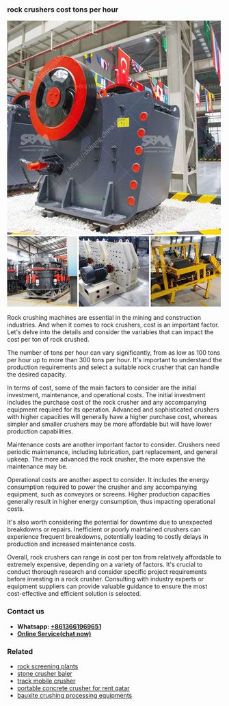 <h3>rock crushers cost tons per hour</h3><img src='1708663569.jpg' alt=''><p>Rock crushing machines are essential in the mining and construction industries. And when it comes to rock crushers, cost is an important factor. Let's delve into the details and consider the variables that can impact the cost per ton of rock crushed.</p><p>The number of tons per hour can vary significantly, from as low as 100 tons per hour up to more than 300 tons per hour. It's important to understand the production requirements and select a suitable rock crusher that can handle the desired capacity.</p><p>In terms of cost, some of the main factors to consider are the initial investment, maintenance, and operational costs. The initial investment includes the purchase cost of the rock crusher and any accompanying equipment required for its operation. Advanced and sophisticated crushers with higher capacities will generally have a higher purchase cost, whereas simpler and smaller crushers may be more affordable but will have lower production capabilities.</p><p>Maintenance costs are another important factor to consider. Crushers need periodic maintenance, including lubrication, part replacement, and general upkeep. The more advanced the rock crusher, the more expensive the maintenance may be.</p><p>Operational costs are another aspect to consider. It includes the energy consumption required to power the crusher and any accompanying equipment, such as conveyors or screens. Higher production capacities generally result in higher energy consumption, thus impacting operational costs.</p><p>It's also worth considering the potential for downtime due to unexpected breakdowns or repairs. Inefficient or poorly maintained crushers can experience frequent breakdowns, potentially leading to costly delays in production and increased maintenance costs.</p><p>Overall, rock crushers can range in cost per ton from relatively affordable to extremely expensive, depending on a variety of factors. It's crucial to conduct thorough research and consider specific project requirements before investing in a rock crusher. Consulting with industry experts or equipment suppliers can provide valuable guidance to ensure the most cost-effective and efficient solution is selected.</p><h3>Contact us</h3><ul><li><strong>Whatsapp:&nbsp;<a href="https://wa.me/8613661969651">+8613661969651</a></strong></li><li><a href="https://swt.shibang-china.com/?git&amp;zhl&amp;rock crushers cost tons per hour"><strong>Online Service(chat now)</strong></a></li></ul><h3>Related</h3><ul><li><a href='rock screening plants.md'>rock screening plants</a></li><li><a href='stone crusher baler.md'>stone crusher baler</a></li><li><a href='track mobile crusher.md'>track mobile crusher</a></li><li><a href='portable concrete crusher for rent qatar.md'>portable concrete crusher for rent qatar</a></li><li><a href='bauxite crushing processing equipments.md'>bauxite crushing processing equipments</a></li></ul>